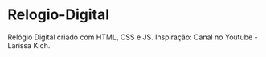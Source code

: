 # Relogio-Digital
 Relógio Digital criado com HTML, CSS e JS. Inspiração: Canal no Youtube - Larissa Kich.
